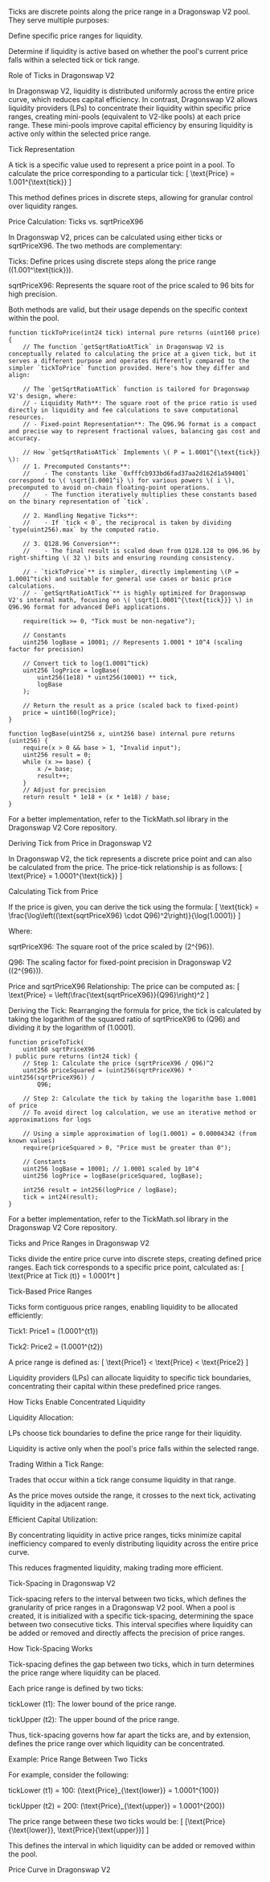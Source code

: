

Ticks are discrete points along the price range in a Dragonswap V2 pool. They serve multiple purposes:





Define specific price ranges for liquidity.



Determine if liquidity is active based on whether the pool's current price falls within a selected tick or tick range.

Role of Ticks in Dragonswap V2

In Dragonswap V2, liquidity is distributed uniformly across the entire price curve, which reduces capital efficiency. In contrast, Dragonswap V2 allows liquidity providers (LPs) to concentrate their liquidity within specific price ranges, creating mini-pools (equivalent to V2-like pools) at each price range. These mini-pools improve capital efficiency by ensuring liquidity is active only within the selected price range.

Tick Representation

A tick is a specific value used to represent a price point in a pool. To calculate the price corresponding to a particular tick:
[ \text{Price} = 1.001^{\text{tick}} ]

This method defines prices in discrete steps, allowing for granular control over liquidity ranges.

Price Calculation: Ticks vs. sqrtPriceX96

In Dragonswap V2, prices can be calculated using either ticks or sqrtPriceX96. The two methods are complementary:





Ticks: Define prices using discrete steps along the price range ((1.001^\text{tick})).



sqrtPriceX96: Represents the square root of the price scaled to 96 bits for high precision.

Both methods are valid, but their usage depends on the specific context within the pool.

    function tickToPrice(int24 tick) internal pure returns (uint160 price) {
        // The function `getSqrtRatioAtTick` in Dragonswap V2 is conceptually related to calculating the price at a given tick, but it serves a different purpose and operates differently compared to the simpler `tickToPrice` function provided. Here's how they differ and align:

        // The `getSqrtRatioAtTick` function is tailored for Dragonswap V2's design, where:
        // - Liquidity Math**: The square root of the price ratio is used directly in liquidity and fee calculations to save computational resources.
        // - Fixed-point Representation**: The Q96.96 format is a compact and precise way to represent fractional values, balancing gas cost and accuracy.

        // How `getSqrtRatioAtTick` Implements \( P = 1.0001^{\text{tick}} \):
        // 1. Precomputed Constants**:
        //    - The constants like `0xfffcb933bd6fad37aa2d162d1a594001` correspond to \( \sqrt{1.0001^i} \) for various powers \( i \), precomputed to avoid on-chain floating-point operations.
        //    - The function iteratively multiplies these constants based on the binary representation of `tick`.

        // 2. Handling Negative Ticks**:
        //    - If `tick < 0`, the reciprocal is taken by dividing `type(uint256).max` by the computed ratio.

        // 3. Q128.96 Conversion**:
        //    - The final result is scaled down from Q128.128 to Q96.96 by right-shifting \( 32 \) bits and ensuring rounding consistency.

        // - `tickToPrice`** is simpler, directly implementing \(P = 1.0001^tick) and suitable for general use cases or basic price calculations.
        // - `getSqrtRatioAtTick`** is highly optimized for Dragonswap V2's internal math, focusing on \( \sqrt{1.0001^{\text{tick}}} \) in Q96.96 format for advanced DeFi applications.

        require(tick >= 0, "Tick must be non-negative");

        // Constants
        uint256 logBase = 10001; // Represents 1.0001 * 10^4 (scaling factor for precision)

        // Convert tick to log(1.0001^tick)
        uint256 logPrice = logBase(
            uint256(1e18) * uint256(10001) ** tick,
            logBase
        );

        // Return the result as a price (scaled back to fixed-point)
        price = uint160(logPrice);
    }

	function logBase(uint256 x, uint256 base) internal pure returns (uint256) {
        require(x > 0 && base > 1, "Invalid input");
        uint256 result = 0;
        while (x >= base) {
            x /= base;
            result++;
        }
        // Adjust for precision
        return result * 1e18 + (x * 1e18) / base;
    }

For a better implementation, refer to the TickMath.sol library in the Dragonswap V2 Core repository.

Deriving Tick from Price in Dragonswap V2

In Dragonswap V2, the tick represents a discrete price point and can also be calculated from the price. The price-tick relationship is as follows:
[ \text{Price} = 1.0001^{\text{tick}} ]

Calculating Tick from Price

If the price is given, you can derive the tick using the formula:
[ \text{tick} = \frac{\log\left((\text{sqrtPriceX96} \cdot Q96)^2\right)}{\log(1.0001)} ]

Where:





sqrtPriceX96: The square root of the price scaled by (2^{96}).



Q96: The scaling factor for fixed-point precision in Dragonswap V2 ((2^{96})).





Price and sqrtPriceX96 Relationship:
The price can be computed as:
[ \text{Price} = \left(\frac{\text{sqrtPriceX96}}{Q96}\right)^2 ]



Deriving the Tick:
Rearranging the formula for price, the tick is calculated by taking the logarithm of the squared ratio of sqrtPriceX96 to (Q96) and dividing it by the logarithm of (1.0001).

    function priceToTick(
        uint160 sqrtPriceX96
    ) public pure returns (int24 tick) {
        // Step 1: Calculate the price (sqrtPriceX96 / Q96)^2
        uint256 priceSquared = (uint256(sqrtPriceX96) * uint256(sqrtPriceX96)) /
            Q96;

        // Step 2: Calculate the tick by taking the logarithm base 1.0001 of price
        // To avoid direct log calculation, we use an iterative method or approximations for logs

        // Using a simple approximation of log(1.0001) = 0.00004342 (from known values)
        require(priceSquared > 0, "Price must be greater than 0");

        // Constants
        uint256 logBase = 10001; // 1.0001 scaled by 10^4
        uint256 logPrice = logBase(priceSquared, logBase);

        int256 result = int256(logPrice / logBase);
        tick = int24(result);
    }

For a better implementation, refer to the TickMath.sol library in the Dragonswap V2 Core repository.

Ticks and Price Ranges in Dragonswap V2

Ticks divide the entire price curve into discrete steps, creating defined price ranges. Each tick corresponds to a specific price point, calculated as:
[ \text{Price at Tick (t)} = 1.0001^t ]

Tick-Based Price Ranges

Ticks form contiguous price ranges, enabling liquidity to be allocated efficiently:





Tick1: Price1 = (1.0001^{t1})



Tick2: Price2 = (1.0001^{t2})

A price range is defined as:
[ \text{Price1} < \text{Price} < \text{Price2} ]

Liquidity providers (LPs) can allocate liquidity to specific tick boundaries, concentrating their capital within these predefined price ranges.

How Ticks Enable Concentrated Liquidity





Liquidity Allocation:





LPs choose tick boundaries to define the price range for their liquidity.



Liquidity is active only when the pool's price falls within the selected range.



Trading Within a Tick Range:





Trades that occur within a tick range consume liquidity in that range.



As the price moves outside the range, it crosses to the next tick, activating liquidity in the adjacent range.



Efficient Capital Utilization:





By concentrating liquidity in active price ranges, ticks minimize capital inefficiency compared to evenly distributing liquidity across the entire price curve.



This reduces fragmented liquidity, making trading more efficient.

Tick-Spacing in Dragonswap V2

Tick-spacing refers to the interval between two ticks, which defines the granularity of price ranges in a Dragonswap V2 pool. When a pool is created, it is initialized with a specific tick-spacing, determining the space between two consecutive ticks. This interval specifies where liquidity can be added or removed and directly affects the precision of price ranges.

How Tick-Spacing Works





Tick-spacing defines the gap between two ticks, which in turn determines the price range where liquidity can be placed.



Each price range is defined by two ticks:





tickLower (t1): The lower bound of the price range.



tickUpper (t2): The upper bound of the price range.

Thus, tick-spacing governs how far apart the ticks are, and by extension, defines the price range over which liquidity can be concentrated.

Example: Price Range Between Two Ticks

For example, consider the following:





tickLower (t1) = 100:
(\text{Price}_{\text{lower}} = 1.0001^{100})



tickUpper (t2) = 200:
(\text{Price}_{\text{upper}} = 1.0001^{200})

The price range between these two ticks would be:
[ [\text{Price}{\text{lower}}, \text{Price}{\text{upper}}] ]

This defines the interval in which liquidity can be added or removed within the pool.

Price Curve in Dragonswap V2